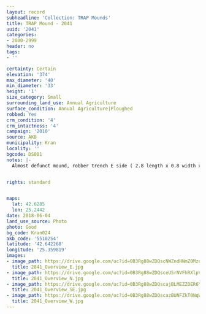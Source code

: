 ```yaml
---
layout: record
subheadline: 'Collection: TRAP Mounds'
title: TRAP Mound - 2041
uuid: '2041'
categories:
- 2000-2999
header: no
tags:
- ''

certainty: Certain
elevation: '374'
max_diameter: '40'
min_diameter: '33'
height: '1'
size_category: Small
surrounding_land_use: Annual Agriculture
surface_condition: Annual Agriculture|Ploughed
robbed: Yes
crm_condition: '4'
crm_intactness: '4'
campaign: '2010'
source: AKB
municipality: Kran
locality: ''
bgcode: DS001
notes: |-
  Almost defunct mound, robber trench E side ( 2.8 length x 0.8 width x 0.8 depth), which has been buldozed off, W side ploughed out.


rights: standard


maps:
  lat: 42.6285
  lon: 25.2442
date: 2018-06-04
land_use_source: Photo
photo: Good
bg_code: Kran024
akb_code: '5510254'
latitude: '42.642268'
longitude: '25.359819'
images:
- image_path: https://drive.google.com/uc?id=0B3Rg88wZDQscNWZndHNmZ0MzdzA
  title: 2041_Overview_E.jpg
- image_path: https://drive.google.com/uc?id=0B3Rg88wZDQsceU5rNVFhRXlpVXc
  title: 2041_Overview_N.jpg
- image_path: https://drive.google.com/uc?id=0B3Rg88wZDQscajBLMEZZOER6Ykk
  title: 2041_Overview_SE.jpg
- image_path: https://drive.google.com/uc?id=0B3Rg88wZDQscazBUNFZkT0NqWUE
  title: 2041_Overview_W.jpg
---
```

